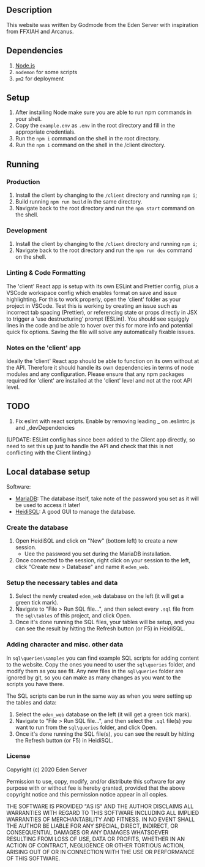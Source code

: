 ## Description

This website was written by Godmode from the Eden Server with inspiration from FFXIAH and Arcanus.

## Dependencies

1. [Node.js](https://nodejs.org/en/download/)
2. `nodemon` for some scripts
3. `pm2` for deployment

## Setup

1. After installing Node make sure you are able to run npm commands in your shell.
2. Copy the `example.env` as `.env` in the root directory and fill in the appropriate credentials.
3. Run the `npm i` command on the shell in the root directory.
4. Run the `npm i` command on the shell in the /client directory.

## Running

### Production

1. Install the client by changing to the `/client` directory and running `npm i`;
2. Build running `npm run build` in the same directory.
3. Navigate back to the root directory and run the `npm start` command on the shell.

### Development

1. Install the client by changing to the `/client` directory and running `npm i`;
2. Navigate back to the root directory and run the `npm run dev` command on the shell.

### Linting & Code Formatting

The 'client' React app is setup with its own ESLint and Prettier config, plus a VSCode workspace config which enables format on save and issue highlighting. For this to work properly, open the 'client' folder as your project in VSCode. Test this is working by creating an issue such as incorrect tab spacing (Prettier), or referencing state or props directly in JSX to trigger a 'use destructuring' prompt (ESLint). You should see squiggly lines in the code and be able to hover over this for more info and potential quick fix options. Saving the file will solve any automatically fixable issues.

### Notes on the 'client' app

Ideally the 'client' React app should be able to function on its own without at the API. Therefore it should handle its own dependencies in terms of node modules and any configuration. Please ensure that any npm packages required for 'client' are installed at the 'client' level and not at the root API level.

## TODO

1. Fix eslint with react scripts. Enable by removing leading \_ on .eslintrc.js and \_devDependencies

(UPDATE: ESLint config has since been added to the Client app directly, so need to set this up just to handle the API and check that this is not conflicting with the Client linting.)


## Local database setup

Software:
* [MariaDB](https://mariadb.org/): The database itself, take note of the password you set as it will be used to access it later!
* [HeidiSQL](https://www.heidisql.com/): A good GUI to manage the database.

### Create the database
1. Open HeidiSQL and click on "New" (bottom left) to create a new session.
    * Uee the password you set during the MariaDB installation.
2. Once connected to the session, right click on your session to the left, click "Create new > Database" and name it `eden_web`.

### Setup the necessary tables and data
1. Select the newly created `eden_web` database on the left (it will get a green tick mark).
2. Navigate to "File > Run SQL file...", and then select every `.sql` file from the `sql\tables` of this project, and click Open.
3. Once it's done running the SQL files, your tables will be setup, and you can see the result by hitting the Refresh button (or F5) in HeidiSQL.


### Adding character and misc. other data
In `sql\queries\samples` you can find example SQL scripts for adding content to the website. Copy the ones you need to user the `sql\queries` folder, and modify them as you see fit. 
Any new files in the `sql\queries` folder are ignored by git, so you can make as many changes as you want to the scripts you have there.

The SQL scripts can be run in the same way as when you were setting up the tables and data:
1. Select the `eden_web` database on the left (it will get a green tick mark).
1. Navigate to "File > Run SQL file...", and then select the `.sql` file(s) you want to run from the `sql\queries` folder, and click Open.
2. Once it's done running the SQL file(s), you can see the result by hitting the Refresh button (or F5) in HeidiSQL.

### License

Copyright (c) 2020 Eden Server

Permission to use, copy, modify, and/or distribute this software for any purpose with or without fee is hereby granted, provided that the above copyright notice and this permission notice appear in all copies.

THE SOFTWARE IS PROVIDED "AS IS" AND THE AUTHOR DISCLAIMS ALL WARRANTIES WITH REGARD TO THIS SOFTWARE INCLUDING ALL IMPLIED WARRANTIES OF MERCHANTABILITY AND FITNESS. IN NO EVENT SHALL THE AUTHOR BE LIABLE FOR ANY SPECIAL, DIRECT, INDIRECT, OR CONSEQUENTIAL DAMAGES OR ANY DAMAGES WHATSOEVER RESULTING FROM LOSS OF USE, DATA OR PROFITS, WHETHER IN AN ACTION OF CONTRACT, NEGLIGENCE OR OTHER TORTIOUS ACTION, ARISING OUT OF OR IN CONNECTION WITH THE USE OR PERFORMANCE OF THIS SOFTWARE.

